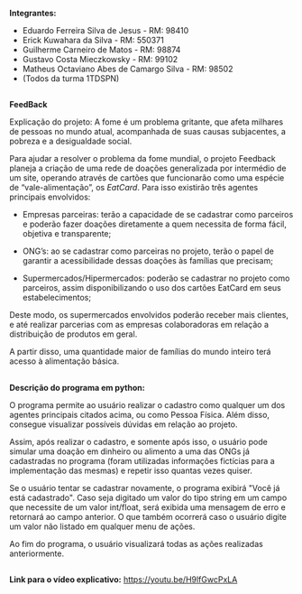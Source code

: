 **Integrantes:<br>**
 - Eduardo Ferreira Silva de Jesus - RM: 98410<br>
 - Erick Kuwahara da Silva - RM: 550371<br>
 - Guilherme Carneiro de Matos - RM: 98874<br>  
 - Gustavo Costa Mieczkowsky - RM: 99102<br>
 - Matheus Octaviano Abes de Camargo Silva - RM: 98502<br>
 - (Todos da turma 1TDSPN)<br>

##
**FeedBack**

Explicação do projeto:
  A fome é um problema gritante, que afeta milhares de pessoas no mundo atual, acompanhada de suas causas subjacentes, a pobreza e a desigualdade social.
  
  Para ajudar a resolver o problema da fome mundial, o projeto Feedback planeja a criação de uma rede de doações generalizada por intermédio de um site, operando através de cartões que funcionarão como uma espécie de “vale-alimentação”, os *EatCard*.
  Para isso existirão três agentes principais envolvidos:
  
- Empresas parceiras: terão a capacidade de se cadastrar como parceiros e poderão fazer doações diretamente a quem necessita de forma fácil, objetiva e transparente;

- ONG’s: ao se cadastrar como parceiras no projeto, terão o papel de garantir a acessibilidade dessas doações às famílias que precisam;

- Supermercados/Hipermercados: poderão se cadastrar no projeto como parceiros, assim disponibilizando o uso dos cartões EatCard em seus estabelecimentos;

Deste modo, os supermercados envolvidos poderão receber mais clientes, e até realizar parcerias com as empresas colaboradoras em relação a distribuição de produtos em geral.
  
A partir disso, uma quantidade maior de famílias do mundo inteiro terá acesso à alimentação básica.
  
##
**Descrição do programa em python:**

  O programa permite ao usuário realizar o cadastro como qualquer um dos agentes principais citados acima, ou como Pessoa Física. Além disso, consegue visualizar possíveis dúvidas em relação ao projeto.
  
  Assim, após realizar o cadastro, e somente após isso, o usuário pode simular uma doação em dinheiro ou alimento a uma das ONGs já cadastradas no programa (foram utilizadas informações fictícias para a implementação das mesmas) e repetir isso quantas vezes quiser.
  
  Se o usuário tentar se cadastrar novamente, o programa exibirá "Você já está cadastrado". Caso seja digitado um valor do tipo string em um campo que necessite de um valor int/float, será exibida uma mensagem de erro e retornará ao campo anterior. O que também ocorrerá caso o usuário digite um valor não listado em qualquer menu de ações.
  
  Ao fim do programa, o usuário visualizará todas as ações realizadas anteriormente.
  
##
**Link para o vídeo explicativo:** https://youtu.be/H9lfGwcPxLA
